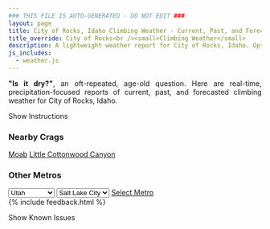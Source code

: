 ```yaml
---
### THIS FILE IS AUTO-GENERATED - DO NOT EDIT ###
layout: page
title: City of Rocks, Idaho Climbing Weather - Current, Past, and Forecasted Report
title_override: City of Rocks<br /><small>Climbing Weather</small>
description: A lightweight weather report for City of Rocks, Idaho. Optimized for slow internet connections.
js_includes:
  - weather.js
---
```


<section class="measure center lh-copy f5-ns f6 ph2 mv4" style="text-align: justify;">
<strong>"Is it dry?"</strong>, an oft-repeated, age-old question. Here are real-time,
precipitation-focused reports of current, past, and forecasted climbing weather for City of Rocks, Idaho.
</section>

<p id="settings-toggle" class="mw5 b center tc hover-light-red black-70 pointer">Show Instructions</p>
<section id="settings" class="overflow-hidden" style="display:none;">
    <div class="mv2 ph2 center">
        <div class="fn f6 tc pv2">
            <p class="measure lh-copy center"><strong>Show/hide hourly forecasts</strong> by clicking the desired day.</p>
            <hr class="mw5 p0 mv2 o-60 b0 bt b--light-red light-red bg-light-red">
            <p class="measure lh-copy center"><strong>Current and Past conditions</strong> are measured by the nearest weather station. <strong>Forecast conditions</strong> are calculated and polled separately.</p>
            <hr class="mw5 p0 mv2 o-60 b0 bt b--light-red light-red bg-light-red">
            <p class="measure lh-copy center"><strong>Having issues?</strong> Try <a id="clear-cache" class="no-underline relative fancy-link light-red hover-light-red" href="#">clearing the local cache</a>.</p>
            <hr class="mw5 p0 mv2 o-60 b0 bt b--light-red light-red bg-light-red">
            <p class="measure lh-copy center">Weather data sourced from <a class="no-underline fancy-link relative light-red" target="_blank" href="https://www.weather.gov/documentation/services-web-api">weather.gov</a>.</p>
        </div>
    </div>
</section>
<section id="weather" data-crag="city-of-rocks-idaho" class="mv4-ns mv3 ph2 center"></section>
<section id="nearby" class="tc lh-copy">
  <h3>Nearby Crags</h3>
<a class="nowrap no-underline fancy-link relative light-red mh3" href="/crags/moab-utah-weather.html">Moab</a>
<a class="nowrap no-underline fancy-link relative light-red mh3" href="/crags/little-cottonwood-canyon-utah-weather.html">Little Cottonwood Canyon</a>
</section>
<section id="nearby" class="tc lh-copy">
  <h3>Other Metros</h3>
  <select class="ma1 bg-near-white pa2" id="stateSel">
    <option value="Texas">Texas</option>
    <option value="Washington">Washington</option>
    <option value="Colorado">Colorado</option>
    <option value="Tennessee">Tennessee</option>
    <option value="Utah" selected>Utah</option>
    <option value="California">California</option>
  </select>
  <select class="ma1 bg-near-white pa2" id="citySel">
    <option value="Salt Lake City" selected>Salt Lake City</option>
  </select>
  <a id="selectMetro" class="f6 link dim ph3 pv2 ma1 dib white bg-light-red" href="/crags/salt-lake-city-utah-weather.html">Select Metro</a>
  <script>
    var states = [];
    states["Texas"] = "Austin"
    states["Washington"] = "Seattle"
    states["Colorado"] = "Denver"
    states["Tennessee"] = "Nashville"
    states["Utah"] = "Salt Lake City"
    states["California"] = "San Francisco|Los Angeles"
  </script>
</section>
{% include feedback.html %}
<p id="issues-toggle" class="mw5 b center tc hover-light-red black-70 pointer">Show Known Issues</p>
<section id="issues" class="overflow-hidden tc f6">
</section>

<script>
  var weekly_PIH_50_16 = {"updated":"2020-12-24T20:32:57+00:00","units":"us","forecastGenerator":"BaselineForecastGenerator","generatedAt":"2020-12-25T08:57:07+00:00","updateTime":"2020-12-24T20:32:57+00:00","validTimes":"2020-12-24T14:00:00+00:00/P7DT23H","elevation":{"value":1958.9496,"unitCode":"unit:m"},"periods":[{"number":1,"name":"Overnight","startTime":"2020-12-25T01:00:00-07:00","endTime":"2020-12-25T06:00:00-07:00","isDaytime":false,"temperature":17,"temperatureUnit":"F","temperatureTrend":"rising","windSpeed":"10 mph","windDirection":"SW","icon":"https://api.weather.gov/icons/land/night/sct?size=medium","shortForecast":"Partly Cloudy","detailedForecast":"Partly cloudy. Low around 17, with temperatures rising to around 20 overnight. Southwest wind around 10 mph, with gusts as high as 20 mph."},{"number":2,"name":"Christmas Day","startTime":"2020-12-25T06:00:00-07:00","endTime":"2020-12-25T18:00:00-07:00","isDaytime":true,"temperature":34,"temperatureUnit":"F","temperatureTrend":"falling","windSpeed":"12 mph","windDirection":"SW","icon":"https://api.weather.gov/icons/land/day/sct?size=medium","shortForecast":"Mostly Sunny","detailedForecast":"Mostly sunny. High near 34, with temperatures falling to around 26 in the afternoon. Southwest wind around 12 mph, with gusts as high as 21 mph."},{"number":3,"name":"Friday Night","startTime":"2020-12-25T18:00:00-07:00","endTime":"2020-12-26T06:00:00-07:00","isDaytime":false,"temperature":21,"temperatureUnit":"F","temperatureTrend":"rising","windSpeed":"10 mph","windDirection":"SW","icon":"https://api.weather.gov/icons/land/night/snow,20/snow,80?size=medium","shortForecast":"Light Snow","detailedForecast":"Snow after 10pm. Mostly cloudy. Low around 21, with temperatures rising to around 27 overnight. Southwest wind around 10 mph, with gusts as high as 20 mph. Chance of precipitation is 80%. New snow accumulation of less than one inch possible."},{"number":4,"name":"Saturday","startTime":"2020-12-26T06:00:00-07:00","endTime":"2020-12-26T18:00:00-07:00","isDaytime":true,"temperature":34,"temperatureUnit":"F","temperatureTrend":null,"windSpeed":"10 to 15 mph","windDirection":"WSW","icon":"https://api.weather.gov/icons/land/day/snow,80/snow,70?size=medium","shortForecast":"Light Snow","detailedForecast":"Snow. Mostly cloudy, with a high near 34. West southwest wind 10 to 15 mph, with gusts as high as 26 mph. Chance of precipitation is 80%. New snow accumulation of around one inch possible."},{"number":5,"name":"Saturday Night","startTime":"2020-12-26T18:00:00-07:00","endTime":"2020-12-27T06:00:00-07:00","isDaytime":false,"temperature":18,"temperatureUnit":"F","temperatureTrend":null,"windSpeed":"13 mph","windDirection":"W","icon":"https://api.weather.gov/icons/land/night/snow,20/bkn?size=medium","shortForecast":"Slight Chance Light Snow then Mostly Cloudy","detailedForecast":"A slight chance of snow before 11pm. Mostly cloudy, with a low around 18. West wind around 13 mph, with gusts as high as 25 mph. Chance of precipitation is 20%. New snow accumulation of less than half an inch possible."},{"number":6,"name":"Sunday","startTime":"2020-12-27T06:00:00-07:00","endTime":"2020-12-27T18:00:00-07:00","isDaytime":true,"temperature":28,"temperatureUnit":"F","temperatureTrend":null,"windSpeed":"7 to 10 mph","windDirection":"SSW","icon":"https://api.weather.gov/icons/land/day/bkn?size=medium","shortForecast":"Partly Sunny","detailedForecast":"Partly sunny, with a high near 28."},{"number":7,"name":"Sunday Night","startTime":"2020-12-27T18:00:00-07:00","endTime":"2020-12-28T06:00:00-07:00","isDaytime":false,"temperature":12,"temperatureUnit":"F","temperatureTrend":null,"windSpeed":"9 mph","windDirection":"ESE","icon":"https://api.weather.gov/icons/land/night/bkn?size=medium","shortForecast":"Mostly Cloudy","detailedForecast":"Mostly cloudy, with a low around 12."},{"number":8,"name":"Monday","startTime":"2020-12-28T06:00:00-07:00","endTime":"2020-12-28T18:00:00-07:00","isDaytime":true,"temperature":23,"temperatureUnit":"F","temperatureTrend":null,"windSpeed":"6 to 12 mph","windDirection":"N","icon":"https://api.weather.gov/icons/land/day/snow,20?size=medium","shortForecast":"Slight Chance Light Snow","detailedForecast":"A slight chance of snow between 11am and 5pm. Mostly cloudy, with a high near 23. Chance of precipitation is 20%. New snow accumulation of less than half an inch possible."},{"number":9,"name":"Monday Night","startTime":"2020-12-28T18:00:00-07:00","endTime":"2020-12-29T06:00:00-07:00","isDaytime":false,"temperature":9,"temperatureUnit":"F","temperatureTrend":null,"windSpeed":"10 mph","windDirection":"WNW","icon":"https://api.weather.gov/icons/land/night/cold?size=medium","shortForecast":"Mostly Cloudy","detailedForecast":"Mostly cloudy, with a low around 9."},{"number":10,"name":"Tuesday","startTime":"2020-12-29T06:00:00-07:00","endTime":"2020-12-29T18:00:00-07:00","isDaytime":true,"temperature":23,"temperatureUnit":"F","temperatureTrend":null,"windSpeed":"8 to 12 mph","windDirection":"WNW","icon":"https://api.weather.gov/icons/land/day/snow,20?size=medium","shortForecast":"Slight Chance Light Snow","detailedForecast":"A slight chance of snow between 11am and 5pm. Partly sunny, with a high near 23. Chance of precipitation is 20%."},{"number":11,"name":"Tuesday Night","startTime":"2020-12-29T18:00:00-07:00","endTime":"2020-12-30T06:00:00-07:00","isDaytime":false,"temperature":10,"temperatureUnit":"F","temperatureTrend":null,"windSpeed":"10 mph","windDirection":"WSW","icon":"https://api.weather.gov/icons/land/night/snow,20?size=medium","shortForecast":"Slight Chance Light Snow","detailedForecast":"A slight chance of snow after 11pm. Mostly cloudy, with a low around 10. Chance of precipitation is 20%."},{"number":12,"name":"Wednesday","startTime":"2020-12-30T06:00:00-07:00","endTime":"2020-12-30T18:00:00-07:00","isDaytime":true,"temperature":24,"temperatureUnit":"F","temperatureTrend":null,"windSpeed":"9 mph","windDirection":"SW","icon":"https://api.weather.gov/icons/land/day/snow,20/snow,30?size=medium","shortForecast":"Chance Light Snow","detailedForecast":"A chance of snow. Partly sunny, with a high near 24. Chance of precipitation is 30%."},{"number":13,"name":"Wednesday Night","startTime":"2020-12-30T18:00:00-07:00","endTime":"2020-12-31T06:00:00-07:00","isDaytime":false,"temperature":16,"temperatureUnit":"F","temperatureTrend":null,"windSpeed":"10 mph","windDirection":"SSW","icon":"https://api.weather.gov/icons/land/night/snow,40/snow,50?size=medium","shortForecast":"Chance Light Snow","detailedForecast":"A chance of snow. Mostly cloudy, with a low around 16. Chance of precipitation is 50%."},{"number":14,"name":"Thursday","startTime":"2020-12-31T06:00:00-07:00","endTime":"2020-12-31T18:00:00-07:00","isDaytime":true,"temperature":27,"temperatureUnit":"F","temperatureTrend":null,"windSpeed":"9 to 13 mph","windDirection":"WSW","icon":"https://api.weather.gov/icons/land/day/snow,50/snow,40?size=medium","shortForecast":"Chance Light Snow","detailedForecast":"A chance of snow. Mostly cloudy, with a high near 27. Chance of precipitation is 50%."}]}
  var hourly_PIH_50_16 = {"@context":["https://geojson.org/geojson-ld/geojson-context.jsonld",{"@version":"1.1","wx":"https://api.weather.gov/ontology#","geo":"http://www.opengis.net/ont/geosparql#","unit":"http://codes.wmo.int/common/unit/","@vocab":"https://api.weather.gov/ontology#"}],"type":"Feature","geometry":{"type":"Polygon","coordinates":[[[-113.7370664,42.0796609],[-113.7330244,42.0580862],[-113.70393,42.0610877],[-113.7079659,42.0826627],[-113.7370664,42.0796609]]]},"properties":{"updated":"2020-12-24T20:32:57+00:00","units":"us","forecastGenerator":"HourlyForecastGenerator","generatedAt":"2020-12-25T08:57:08+00:00","updateTime":"2020-12-24T20:32:57+00:00","validTimes":"2020-12-24T14:00:00+00:00/P7DT23H","elevation":{"value":1958.9496,"unitCode":"unit:m"},"periods":[{"number":1,"name":"","startTime":"2020-12-25T01:00:00-07:00","endTime":"2020-12-25T02:00:00-07:00","isDaytime":false,"temperature":20,"temperatureUnit":"F","temperatureTrend":null,"windSpeed":"9 mph","windDirection":"SSW","icon":"https://api.weather.gov/icons/land/night/sct?size=small","shortForecast":"Partly Cloudy","detailedForecast":""},{"number":2,"name":"","startTime":"2020-12-25T02:00:00-07:00","endTime":"2020-12-25T03:00:00-07:00","isDaytime":false,"temperature":20,"temperatureUnit":"F","temperatureTrend":null,"windSpeed":"9 mph","windDirection":"SSW","icon":"https://api.weather.gov/icons/land/night/sct?size=small","shortForecast":"Partly Cloudy","detailedForecast":""},{"number":3,"name":"","startTime":"2020-12-25T03:00:00-07:00","endTime":"2020-12-25T04:00:00-07:00","isDaytime":false,"temperature":20,"temperatureUnit":"F","temperatureTrend":null,"windSpeed":"9 mph","windDirection":"SSW","icon":"https://api.weather.gov/icons/land/night/sct?size=small","shortForecast":"Partly Cloudy","detailedForecast":""},{"number":4,"name":"","startTime":"2020-12-25T04:00:00-07:00","endTime":"2020-12-25T05:00:00-07:00","isDaytime":false,"temperature":20,"temperatureUnit":"F","temperatureTrend":null,"windSpeed":"9 mph","windDirection":"SW","icon":"https://api.weather.gov/icons/land/night/sct?size=small","shortForecast":"Partly Cloudy","detailedForecast":""},{"number":5,"name":"","startTime":"2020-12-25T05:00:00-07:00","endTime":"2020-12-25T06:00:00-07:00","isDaytime":false,"temperature":20,"temperatureUnit":"F","temperatureTrend":null,"windSpeed":"10 mph","windDirection":"SW","icon":"https://api.weather.gov/icons/land/night/sct?size=small","shortForecast":"Partly Cloudy","detailedForecast":""},{"number":6,"name":"","startTime":"2020-12-25T06:00:00-07:00","endTime":"2020-12-25T07:00:00-07:00","isDaytime":true,"temperature":19,"temperatureUnit":"F","temperatureTrend":null,"windSpeed":"10 mph","windDirection":"SW","icon":"https://api.weather.gov/icons/land/day/sct?size=small","shortForecast":"Mostly Sunny","detailedForecast":""},{"number":7,"name":"","startTime":"2020-12-25T07:00:00-07:00","endTime":"2020-12-25T08:00:00-07:00","isDaytime":true,"temperature":19,"temperatureUnit":"F","temperatureTrend":null,"windSpeed":"10 mph","windDirection":"SSW","icon":"https://api.weather.gov/icons/land/day/sct?size=small","shortForecast":"Mostly Sunny","detailedForecast":""},{"number":8,"name":"","startTime":"2020-12-25T08:00:00-07:00","endTime":"2020-12-25T09:00:00-07:00","isDaytime":true,"temperature":20,"temperatureUnit":"F","temperatureTrend":null,"windSpeed":"9 mph","windDirection":"SSW","icon":"https://api.weather.gov/icons/land/day/sct?size=small","shortForecast":"Mostly Sunny","detailedForecast":""},{"number":9,"name":"","startTime":"2020-12-25T09:00:00-07:00","endTime":"2020-12-25T10:00:00-07:00","isDaytime":true,"temperature":22,"temperatureUnit":"F","temperatureTrend":null,"windSpeed":"9 mph","windDirection":"SSW","icon":"https://api.weather.gov/icons/land/day/few?size=small","shortForecast":"Sunny","detailedForecast":""},{"number":10,"name":"","startTime":"2020-12-25T10:00:00-07:00","endTime":"2020-12-25T11:00:00-07:00","isDaytime":true,"temperature":26,"temperatureUnit":"F","temperatureTrend":null,"windSpeed":"10 mph","windDirection":"SSW","icon":"https://api.weather.gov/icons/land/day/few?size=small","shortForecast":"Sunny","detailedForecast":""},{"number":11,"name":"","startTime":"2020-12-25T11:00:00-07:00","endTime":"2020-12-25T12:00:00-07:00","isDaytime":true,"temperature":29,"temperatureUnit":"F","temperatureTrend":null,"windSpeed":"10 mph","windDirection":"SSW","icon":"https://api.weather.gov/icons/land/day/sct?size=small","shortForecast":"Mostly Sunny","detailedForecast":""},{"number":12,"name":"","startTime":"2020-12-25T12:00:00-07:00","endTime":"2020-12-25T13:00:00-07:00","isDaytime":true,"temperature":32,"temperatureUnit":"F","temperatureTrend":null,"windSpeed":"12 mph","windDirection":"SSW","icon":"https://api.weather.gov/icons/land/day/few?size=small","shortForecast":"Sunny","detailedForecast":""},{"number":13,"name":"","startTime":"2020-12-25T13:00:00-07:00","endTime":"2020-12-25T14:00:00-07:00","isDaytime":true,"temperature":33,"temperatureUnit":"F","temperatureTrend":null,"windSpeed":"12 mph","windDirection":"SW","icon":"https://api.weather.gov/icons/land/day/sct?size=small","shortForecast":"Mostly Sunny","detailedForecast":""},{"number":14,"name":"","startTime":"2020-12-25T14:00:00-07:00","endTime":"2020-12-25T15:00:00-07:00","isDaytime":true,"temperature":34,"temperatureUnit":"F","temperatureTrend":null,"windSpeed":"12 mph","windDirection":"SW","icon":"https://api.weather.gov/icons/land/day/sct?size=small","shortForecast":"Mostly Sunny","detailedForecast":""},{"number":15,"name":"","startTime":"2020-12-25T15:00:00-07:00","endTime":"2020-12-25T16:00:00-07:00","isDaytime":true,"temperature":33,"temperatureUnit":"F","temperatureTrend":null,"windSpeed":"12 mph","windDirection":"SW","icon":"https://api.weather.gov/icons/land/day/sct?size=small","shortForecast":"Mostly Sunny","detailedForecast":""},{"number":16,"name":"","startTime":"2020-12-25T16:00:00-07:00","endTime":"2020-12-25T17:00:00-07:00","isDaytime":true,"temperature":31,"temperatureUnit":"F","temperatureTrend":null,"windSpeed":"10 mph","windDirection":"SW","icon":"https://api.weather.gov/icons/land/day/bkn?size=small","shortForecast":"Partly Sunny","detailedForecast":""},{"number":17,"name":"","startTime":"2020-12-25T17:00:00-07:00","endTime":"2020-12-25T18:00:00-07:00","isDaytime":true,"temperature":26,"temperatureUnit":"F","temperatureTrend":null,"windSpeed":"10 mph","windDirection":"SW","icon":"https://api.weather.gov/icons/land/day/bkn?size=small","shortForecast":"Partly Sunny","detailedForecast":""},{"number":18,"name":"","startTime":"2020-12-25T18:00:00-07:00","endTime":"2020-12-25T19:00:00-07:00","isDaytime":false,"temperature":25,"temperatureUnit":"F","temperatureTrend":null,"windSpeed":"9 mph","windDirection":"WSW","icon":"https://api.weather.gov/icons/land/night/bkn?size=small","shortForecast":"Mostly Cloudy","detailedForecast":""},{"number":19,"name":"","startTime":"2020-12-25T19:00:00-07:00","endTime":"2020-12-25T20:00:00-07:00","isDaytime":false,"temperature":25,"temperatureUnit":"F","temperatureTrend":null,"windSpeed":"10 mph","windDirection":"WSW","icon":"https://api.weather.gov/icons/land/night/bkn?size=small","shortForecast":"Mostly Cloudy","detailedForecast":""},{"number":20,"name":"","startTime":"2020-12-25T20:00:00-07:00","endTime":"2020-12-25T21:00:00-07:00","isDaytime":false,"temperature":25,"temperatureUnit":"F","temperatureTrend":null,"windSpeed":"10 mph","windDirection":"SW","icon":"https://api.weather.gov/icons/land/night/bkn?size=small","shortForecast":"Mostly Cloudy","detailedForecast":""},{"number":21,"name":"","startTime":"2020-12-25T21:00:00-07:00","endTime":"2020-12-25T22:00:00-07:00","isDaytime":false,"temperature":25,"temperatureUnit":"F","temperatureTrend":null,"windSpeed":"10 mph","windDirection":"SW","icon":"https://api.weather.gov/icons/land/night/bkn?size=small","shortForecast":"Mostly Cloudy","detailedForecast":""},{"number":22,"name":"","startTime":"2020-12-25T22:00:00-07:00","endTime":"2020-12-25T23:00:00-07:00","isDaytime":false,"temperature":25,"temperatureUnit":"F","temperatureTrend":null,"windSpeed":"10 mph","windDirection":"SW","icon":"https://api.weather.gov/icons/land/night/snow?size=small","shortForecast":"Slight Chance Light Snow","detailedForecast":""},{"number":23,"name":"","startTime":"2020-12-25T23:00:00-07:00","endTime":"2020-12-26T00:00:00-07:00","isDaytime":false,"temperature":25,"temperatureUnit":"F","temperatureTrend":null,"windSpeed":"10 mph","windDirection":"SW","icon":"https://api.weather.gov/icons/land/night/snow?size=small","shortForecast":"Slight Chance Light Snow","detailedForecast":""},{"number":24,"name":"","startTime":"2020-12-26T00:00:00-07:00","endTime":"2020-12-26T01:00:00-07:00","isDaytime":false,"temperature":25,"temperatureUnit":"F","temperatureTrend":null,"windSpeed":"10 mph","windDirection":"SW","icon":"https://api.weather.gov/icons/land/night/snow?size=small","shortForecast":"Slight Chance Light Snow","detailedForecast":""},{"number":25,"name":"","startTime":"2020-12-26T01:00:00-07:00","endTime":"2020-12-26T02:00:00-07:00","isDaytime":false,"temperature":26,"temperatureUnit":"F","temperatureTrend":null,"windSpeed":"10 mph","windDirection":"SW","icon":"https://api.weather.gov/icons/land/night/snow?size=small","shortForecast":"Slight Chance Light Snow","detailedForecast":""},{"number":26,"name":"","startTime":"2020-12-26T02:00:00-07:00","endTime":"2020-12-26T03:00:00-07:00","isDaytime":false,"temperature":26,"temperatureUnit":"F","temperatureTrend":null,"windSpeed":"10 mph","windDirection":"SW","icon":"https://api.weather.gov/icons/land/night/snow?size=small","shortForecast":"Slight Chance Light Snow","detailedForecast":""},{"number":27,"name":"","startTime":"2020-12-26T03:00:00-07:00","endTime":"2020-12-26T04:00:00-07:00","isDaytime":false,"temperature":27,"temperatureUnit":"F","temperatureTrend":null,"windSpeed":"10 mph","windDirection":"SW","icon":"https://api.weather.gov/icons/land/night/snow?size=small","shortForecast":"Slight Chance Light Snow","detailedForecast":""},{"number":28,"name":"","startTime":"2020-12-26T04:00:00-07:00","endTime":"2020-12-26T05:00:00-07:00","isDaytime":false,"temperature":27,"temperatureUnit":"F","temperatureTrend":null,"windSpeed":"10 mph","windDirection":"SW","icon":"https://api.weather.gov/icons/land/night/snow?size=small","shortForecast":"Slight Chance Light Snow","detailedForecast":""},{"number":29,"name":"","startTime":"2020-12-26T05:00:00-07:00","endTime":"2020-12-26T06:00:00-07:00","isDaytime":false,"temperature":27,"temperatureUnit":"F","temperatureTrend":null,"windSpeed":"10 mph","windDirection":"SW","icon":"https://api.weather.gov/icons/land/night/snow?size=small","shortForecast":"Light Snow","detailedForecast":""},{"number":30,"name":"","startTime":"2020-12-26T06:00:00-07:00","endTime":"2020-12-26T07:00:00-07:00","isDaytime":true,"temperature":26,"temperatureUnit":"F","temperatureTrend":null,"windSpeed":"10 mph","windDirection":"SW","icon":"https://api.weather.gov/icons/land/day/snow?size=small","shortForecast":"Light Snow","detailedForecast":""},{"number":31,"name":"","startTime":"2020-12-26T07:00:00-07:00","endTime":"2020-12-26T08:00:00-07:00","isDaytime":true,"temperature":26,"temperatureUnit":"F","temperatureTrend":null,"windSpeed":"10 mph","windDirection":"SW","icon":"https://api.weather.gov/icons/land/day/snow?size=small","shortForecast":"Light Snow","detailedForecast":""},{"number":32,"name":"","startTime":"2020-12-26T08:00:00-07:00","endTime":"2020-12-26T09:00:00-07:00","isDaytime":true,"temperature":26,"temperatureUnit":"F","temperatureTrend":null,"windSpeed":"10 mph","windDirection":"WSW","icon":"https://api.weather.gov/icons/land/day/snow?size=small","shortForecast":"Light Snow","detailedForecast":""},{"number":33,"name":"","startTime":"2020-12-26T09:00:00-07:00","endTime":"2020-12-26T10:00:00-07:00","isDaytime":true,"temperature":27,"temperatureUnit":"F","temperatureTrend":null,"windSpeed":"10 mph","windDirection":"WSW","icon":"https://api.weather.gov/icons/land/day/snow?size=small","shortForecast":"Light Snow","detailedForecast":""},{"number":34,"name":"","startTime":"2020-12-26T10:00:00-07:00","endTime":"2020-12-26T11:00:00-07:00","isDaytime":true,"temperature":29,"temperatureUnit":"F","temperatureTrend":null,"windSpeed":"10 mph","windDirection":"WSW","icon":"https://api.weather.gov/icons/land/day/snow?size=small","shortForecast":"Light Snow","detailedForecast":""},{"number":35,"name":"","startTime":"2020-12-26T11:00:00-07:00","endTime":"2020-12-26T12:00:00-07:00","isDaytime":true,"temperature":31,"temperatureUnit":"F","temperatureTrend":null,"windSpeed":"12 mph","windDirection":"WSW","icon":"https://api.weather.gov/icons/land/day/snow?size=small","shortForecast":"Light Snow Likely","detailedForecast":""},{"number":36,"name":"","startTime":"2020-12-26T12:00:00-07:00","endTime":"2020-12-26T13:00:00-07:00","isDaytime":true,"temperature":33,"temperatureUnit":"F","temperatureTrend":null,"windSpeed":"12 mph","windDirection":"WSW","icon":"https://api.weather.gov/icons/land/day/snow?size=small","shortForecast":"Light Snow Likely","detailedForecast":""},{"number":37,"name":"","startTime":"2020-12-26T13:00:00-07:00","endTime":"2020-12-26T14:00:00-07:00","isDaytime":true,"temperature":33,"temperatureUnit":"F","temperatureTrend":null,"windSpeed":"12 mph","windDirection":"WSW","icon":"https://api.weather.gov/icons/land/day/snow?size=small","shortForecast":"Light Snow Likely","detailedForecast":""},{"number":38,"name":"","startTime":"2020-12-26T14:00:00-07:00","endTime":"2020-12-26T15:00:00-07:00","isDaytime":true,"temperature":33,"temperatureUnit":"F","temperatureTrend":null,"windSpeed":"15 mph","windDirection":"W","icon":"https://api.weather.gov/icons/land/day/snow?size=small","shortForecast":"Light Snow Likely","detailedForecast":""},{"number":39,"name":"","startTime":"2020-12-26T15:00:00-07:00","endTime":"2020-12-26T16:00:00-07:00","isDaytime":true,"temperature":32,"temperatureUnit":"F","temperatureTrend":null,"windSpeed":"15 mph","windDirection":"W","icon":"https://api.weather.gov/icons/land/day/snow?size=small","shortForecast":"Light Snow Likely","detailedForecast":""},{"number":40,"name":"","startTime":"2020-12-26T16:00:00-07:00","endTime":"2020-12-26T17:00:00-07:00","isDaytime":true,"temperature":30,"temperatureUnit":"F","temperatureTrend":null,"windSpeed":"15 mph","windDirection":"W","icon":"https://api.weather.gov/icons/land/day/snow?size=small","shortForecast":"Light Snow Likely","detailedForecast":""},{"number":41,"name":"","startTime":"2020-12-26T17:00:00-07:00","endTime":"2020-12-26T18:00:00-07:00","isDaytime":true,"temperature":28,"temperatureUnit":"F","temperatureTrend":null,"windSpeed":"12 mph","windDirection":"W","icon":"https://api.weather.gov/icons/land/day/snow?size=small","shortForecast":"Slight Chance Light Snow","detailedForecast":""},{"number":42,"name":"","startTime":"2020-12-26T18:00:00-07:00","endTime":"2020-12-26T19:00:00-07:00","isDaytime":false,"temperature":27,"temperatureUnit":"F","temperatureTrend":null,"windSpeed":"12 mph","windDirection":"W","icon":"https://api.weather.gov/icons/land/night/snow?size=small","shortForecast":"Slight Chance Light Snow","detailedForecast":""},{"number":43,"name":"","startTime":"2020-12-26T19:00:00-07:00","endTime":"2020-12-26T20:00:00-07:00","isDaytime":false,"temperature":26,"temperatureUnit":"F","temperatureTrend":null,"windSpeed":"12 mph","windDirection":"W","icon":"https://api.weather.gov/icons/land/night/snow?size=small","shortForecast":"Slight Chance Light Snow","detailedForecast":""},{"number":44,"name":"","startTime":"2020-12-26T20:00:00-07:00","endTime":"2020-12-26T21:00:00-07:00","isDaytime":false,"temperature":26,"temperatureUnit":"F","temperatureTrend":null,"windSpeed":"12 mph","windDirection":"W","icon":"https://api.weather.gov/icons/land/night/snow?size=small","shortForecast":"Slight Chance Light Snow","detailedForecast":""},{"number":45,"name":"","startTime":"2020-12-26T21:00:00-07:00","endTime":"2020-12-26T22:00:00-07:00","isDaytime":false,"temperature":25,"temperatureUnit":"F","temperatureTrend":null,"windSpeed":"12 mph","windDirection":"W","icon":"https://api.weather.gov/icons/land/night/snow?size=small","shortForecast":"Slight Chance Light Snow","detailedForecast":""},{"number":46,"name":"","startTime":"2020-12-26T22:00:00-07:00","endTime":"2020-12-26T23:00:00-07:00","isDaytime":false,"temperature":25,"temperatureUnit":"F","temperatureTrend":null,"windSpeed":"12 mph","windDirection":"W","icon":"https://api.weather.gov/icons/land/night/snow?size=small","shortForecast":"Slight Chance Light Snow","detailedForecast":""},{"number":47,"name":"","startTime":"2020-12-26T23:00:00-07:00","endTime":"2020-12-27T00:00:00-07:00","isDaytime":false,"temperature":24,"temperatureUnit":"F","temperatureTrend":null,"windSpeed":"13 mph","windDirection":"W","icon":"https://api.weather.gov/icons/land/night/bkn?size=small","shortForecast":"Mostly Cloudy","detailedForecast":""},{"number":48,"name":"","startTime":"2020-12-27T00:00:00-07:00","endTime":"2020-12-27T01:00:00-07:00","isDaytime":false,"temperature":24,"temperatureUnit":"F","temperatureTrend":null,"windSpeed":"13 mph","windDirection":"W","icon":"https://api.weather.gov/icons/land/night/bkn?size=small","shortForecast":"Mostly Cloudy","detailedForecast":""},{"number":49,"name":"","startTime":"2020-12-27T01:00:00-07:00","endTime":"2020-12-27T02:00:00-07:00","isDaytime":false,"temperature":23,"temperatureUnit":"F","temperatureTrend":null,"windSpeed":"13 mph","windDirection":"W","icon":"https://api.weather.gov/icons/land/night/bkn?size=small","shortForecast":"Mostly Cloudy","detailedForecast":""},{"number":50,"name":"","startTime":"2020-12-27T02:00:00-07:00","endTime":"2020-12-27T03:00:00-07:00","isDaytime":false,"temperature":23,"temperatureUnit":"F","temperatureTrend":null,"windSpeed":"10 mph","windDirection":"W","icon":"https://api.weather.gov/icons/land/night/bkn?size=small","shortForecast":"Mostly Cloudy","detailedForecast":""},{"number":51,"name":"","startTime":"2020-12-27T03:00:00-07:00","endTime":"2020-12-27T04:00:00-07:00","isDaytime":false,"temperature":23,"temperatureUnit":"F","temperatureTrend":null,"windSpeed":"10 mph","windDirection":"W","icon":"https://api.weather.gov/icons/land/night/bkn?size=small","shortForecast":"Mostly Cloudy","detailedForecast":""},{"number":52,"name":"","startTime":"2020-12-27T04:00:00-07:00","endTime":"2020-12-27T05:00:00-07:00","isDaytime":false,"temperature":22,"temperatureUnit":"F","temperatureTrend":null,"windSpeed":"10 mph","windDirection":"W","icon":"https://api.weather.gov/icons/land/night/bkn?size=small","shortForecast":"Mostly Cloudy","detailedForecast":""},{"number":53,"name":"","startTime":"2020-12-27T05:00:00-07:00","endTime":"2020-12-27T06:00:00-07:00","isDaytime":false,"temperature":21,"temperatureUnit":"F","temperatureTrend":null,"windSpeed":"10 mph","windDirection":"W","icon":"https://api.weather.gov/icons/land/night/bkn?size=small","shortForecast":"Mostly Cloudy","detailedForecast":""},{"number":54,"name":"","startTime":"2020-12-27T06:00:00-07:00","endTime":"2020-12-27T07:00:00-07:00","isDaytime":true,"temperature":20,"temperatureUnit":"F","temperatureTrend":null,"windSpeed":"10 mph","windDirection":"W","icon":"https://api.weather.gov/icons/land/day/bkn?size=small","shortForecast":"Partly Sunny","detailedForecast":""},{"number":55,"name":"","startTime":"2020-12-27T07:00:00-07:00","endTime":"2020-12-27T08:00:00-07:00","isDaytime":true,"temperature":19,"temperatureUnit":"F","temperatureTrend":null,"windSpeed":"10 mph","windDirection":"W","icon":"https://api.weather.gov/icons/land/day/bkn?size=small","shortForecast":"Partly Sunny","detailedForecast":""},{"number":56,"name":"","startTime":"2020-12-27T08:00:00-07:00","endTime":"2020-12-27T09:00:00-07:00","isDaytime":true,"temperature":19,"temperatureUnit":"F","temperatureTrend":null,"windSpeed":"7 mph","windDirection":"WSW","icon":"https://api.weather.gov/icons/land/day/bkn?size=small","shortForecast":"Partly Sunny","detailedForecast":""},{"number":57,"name":"","startTime":"2020-12-27T09:00:00-07:00","endTime":"2020-12-27T10:00:00-07:00","isDaytime":true,"temperature":20,"temperatureUnit":"F","temperatureTrend":null,"windSpeed":"7 mph","windDirection":"WSW","icon":"https://api.weather.gov/icons/land/day/bkn?size=small","shortForecast":"Partly Sunny","detailedForecast":""},{"number":58,"name":"","startTime":"2020-12-27T10:00:00-07:00","endTime":"2020-12-27T11:00:00-07:00","isDaytime":true,"temperature":22,"temperatureUnit":"F","temperatureTrend":null,"windSpeed":"7 mph","windDirection":"WSW","icon":"https://api.weather.gov/icons/land/day/bkn?size=small","shortForecast":"Partly Sunny","detailedForecast":""},{"number":59,"name":"","startTime":"2020-12-27T11:00:00-07:00","endTime":"2020-12-27T12:00:00-07:00","isDaytime":true,"temperature":24,"temperatureUnit":"F","temperatureTrend":null,"windSpeed":"8 mph","windDirection":"SW","icon":"https://api.weather.gov/icons/land/day/bkn?size=small","shortForecast":"Partly Sunny","detailedForecast":""},{"number":60,"name":"","startTime":"2020-12-27T12:00:00-07:00","endTime":"2020-12-27T13:00:00-07:00","isDaytime":true,"temperature":26,"temperatureUnit":"F","temperatureTrend":null,"windSpeed":"8 mph","windDirection":"SW","icon":"https://api.weather.gov/icons/land/day/bkn?size=small","shortForecast":"Partly Sunny","detailedForecast":""},{"number":61,"name":"","startTime":"2020-12-27T13:00:00-07:00","endTime":"2020-12-27T14:00:00-07:00","isDaytime":true,"temperature":27,"temperatureUnit":"F","temperatureTrend":null,"windSpeed":"8 mph","windDirection":"SW","icon":"https://api.weather.gov/icons/land/day/bkn?size=small","shortForecast":"Partly Sunny","detailedForecast":""},{"number":62,"name":"","startTime":"2020-12-27T14:00:00-07:00","endTime":"2020-12-27T15:00:00-07:00","isDaytime":true,"temperature":27,"temperatureUnit":"F","temperatureTrend":null,"windSpeed":"8 mph","windDirection":"S","icon":"https://api.weather.gov/icons/land/day/bkn?size=small","shortForecast":"Partly Sunny","detailedForecast":""},{"number":63,"name":"","startTime":"2020-12-27T15:00:00-07:00","endTime":"2020-12-27T16:00:00-07:00","isDaytime":true,"temperature":26,"temperatureUnit":"F","temperatureTrend":null,"windSpeed":"8 mph","windDirection":"S","icon":"https://api.weather.gov/icons/land/day/bkn?size=small","shortForecast":"Partly Sunny","detailedForecast":""},{"number":64,"name":"","startTime":"2020-12-27T16:00:00-07:00","endTime":"2020-12-27T17:00:00-07:00","isDaytime":true,"temperature":24,"temperatureUnit":"F","temperatureTrend":null,"windSpeed":"8 mph","windDirection":"S","icon":"https://api.weather.gov/icons/land/day/bkn?size=small","shortForecast":"Partly Sunny","detailedForecast":""},{"number":65,"name":"","startTime":"2020-12-27T17:00:00-07:00","endTime":"2020-12-27T18:00:00-07:00","isDaytime":true,"temperature":22,"temperatureUnit":"F","temperatureTrend":null,"windSpeed":"7 mph","windDirection":"ESE","icon":"https://api.weather.gov/icons/land/day/bkn?size=small","shortForecast":"Partly Sunny","detailedForecast":""},{"number":66,"name":"","startTime":"2020-12-27T18:00:00-07:00","endTime":"2020-12-27T19:00:00-07:00","isDaytime":false,"temperature":20,"temperatureUnit":"F","temperatureTrend":null,"windSpeed":"7 mph","windDirection":"ESE","icon":"https://api.weather.gov/icons/land/night/bkn?size=small","shortForecast":"Mostly Cloudy","detailedForecast":""},{"number":67,"name":"","startTime":"2020-12-27T19:00:00-07:00","endTime":"2020-12-27T20:00:00-07:00","isDaytime":false,"temperature":18,"temperatureUnit":"F","temperatureTrend":null,"windSpeed":"7 mph","windDirection":"ESE","icon":"https://api.weather.gov/icons/land/night/bkn?size=small","shortForecast":"Mostly Cloudy","detailedForecast":""},{"number":68,"name":"","startTime":"2020-12-27T20:00:00-07:00","endTime":"2020-12-27T21:00:00-07:00","isDaytime":false,"temperature":17,"temperatureUnit":"F","temperatureTrend":null,"windSpeed":"9 mph","windDirection":"SE","icon":"https://api.weather.gov/icons/land/night/bkn?size=small","shortForecast":"Mostly Cloudy","detailedForecast":""},{"number":69,"name":"","startTime":"2020-12-27T21:00:00-07:00","endTime":"2020-12-27T22:00:00-07:00","isDaytime":false,"temperature":16,"temperatureUnit":"F","temperatureTrend":null,"windSpeed":"9 mph","windDirection":"SE","icon":"https://api.weather.gov/icons/land/night/bkn?size=small","shortForecast":"Mostly Cloudy","detailedForecast":""},{"number":70,"name":"","startTime":"2020-12-27T22:00:00-07:00","endTime":"2020-12-27T23:00:00-07:00","isDaytime":false,"temperature":16,"temperatureUnit":"F","temperatureTrend":null,"windSpeed":"9 mph","windDirection":"SE","icon":"https://api.weather.gov/icons/land/night/bkn?size=small","shortForecast":"Mostly Cloudy","detailedForecast":""},{"number":71,"name":"","startTime":"2020-12-27T23:00:00-07:00","endTime":"2020-12-28T00:00:00-07:00","isDaytime":false,"temperature":15,"temperatureUnit":"F","temperatureTrend":null,"windSpeed":"8 mph","windDirection":"SE","icon":"https://api.weather.gov/icons/land/night/bkn?size=small","shortForecast":"Mostly Cloudy","detailedForecast":""},{"number":72,"name":"","startTime":"2020-12-28T00:00:00-07:00","endTime":"2020-12-28T01:00:00-07:00","isDaytime":false,"temperature":14,"temperatureUnit":"F","temperatureTrend":null,"windSpeed":"8 mph","windDirection":"SE","icon":"https://api.weather.gov/icons/land/night/bkn?size=small","shortForecast":"Mostly Cloudy","detailedForecast":""},{"number":73,"name":"","startTime":"2020-12-28T01:00:00-07:00","endTime":"2020-12-28T02:00:00-07:00","isDaytime":false,"temperature":14,"temperatureUnit":"F","temperatureTrend":null,"windSpeed":"8 mph","windDirection":"SE","icon":"https://api.weather.gov/icons/land/night/bkn?size=small","shortForecast":"Mostly Cloudy","detailedForecast":""},{"number":74,"name":"","startTime":"2020-12-28T02:00:00-07:00","endTime":"2020-12-28T03:00:00-07:00","isDaytime":false,"temperature":14,"temperatureUnit":"F","temperatureTrend":null,"windSpeed":"7 mph","windDirection":"ESE","icon":"https://api.weather.gov/icons/land/night/bkn?size=small","shortForecast":"Mostly Cloudy","detailedForecast":""},{"number":75,"name":"","startTime":"2020-12-28T03:00:00-07:00","endTime":"2020-12-28T04:00:00-07:00","isDaytime":false,"temperature":14,"temperatureUnit":"F","temperatureTrend":null,"windSpeed":"7 mph","windDirection":"ESE","icon":"https://api.weather.gov/icons/land/night/bkn?size=small","shortForecast":"Mostly Cloudy","detailedForecast":""},{"number":76,"name":"","startTime":"2020-12-28T04:00:00-07:00","endTime":"2020-12-28T05:00:00-07:00","isDaytime":false,"temperature":15,"temperatureUnit":"F","temperatureTrend":null,"windSpeed":"7 mph","windDirection":"ESE","icon":"https://api.weather.gov/icons/land/night/bkn?size=small","shortForecast":"Mostly Cloudy","detailedForecast":""},{"number":77,"name":"","startTime":"2020-12-28T05:00:00-07:00","endTime":"2020-12-28T06:00:00-07:00","isDaytime":false,"temperature":15,"temperatureUnit":"F","temperatureTrend":null,"windSpeed":"8 mph","windDirection":"ENE","icon":"https://api.weather.gov/icons/land/night/bkn?size=small","shortForecast":"Mostly Cloudy","detailedForecast":""},{"number":78,"name":"","startTime":"2020-12-28T06:00:00-07:00","endTime":"2020-12-28T07:00:00-07:00","isDaytime":true,"temperature":14,"temperatureUnit":"F","temperatureTrend":null,"windSpeed":"8 mph","windDirection":"ENE","icon":"https://api.weather.gov/icons/land/day/bkn?size=small","shortForecast":"Mostly Cloudy","detailedForecast":""},{"number":79,"name":"","startTime":"2020-12-28T07:00:00-07:00","endTime":"2020-12-28T08:00:00-07:00","isDaytime":true,"temperature":14,"temperatureUnit":"F","temperatureTrend":null,"windSpeed":"8 mph","windDirection":"ENE","icon":"https://api.weather.gov/icons/land/day/bkn?size=small","shortForecast":"Mostly Cloudy","detailedForecast":""},{"number":80,"name":"","startTime":"2020-12-28T08:00:00-07:00","endTime":"2020-12-28T09:00:00-07:00","isDaytime":true,"temperature":14,"temperatureUnit":"F","temperatureTrend":null,"windSpeed":"6 mph","windDirection":"N","icon":"https://api.weather.gov/icons/land/day/bkn?size=small","shortForecast":"Mostly Cloudy","detailedForecast":""},{"number":81,"name":"","startTime":"2020-12-28T09:00:00-07:00","endTime":"2020-12-28T10:00:00-07:00","isDaytime":true,"temperature":16,"temperatureUnit":"F","temperatureTrend":null,"windSpeed":"6 mph","windDirection":"N","icon":"https://api.weather.gov/icons/land/day/bkn?size=small","shortForecast":"Mostly Cloudy","detailedForecast":""},{"number":82,"name":"","startTime":"2020-12-28T10:00:00-07:00","endTime":"2020-12-28T11:00:00-07:00","isDaytime":true,"temperature":18,"temperatureUnit":"F","temperatureTrend":null,"windSpeed":"6 mph","windDirection":"N","icon":"https://api.weather.gov/icons/land/day/bkn?size=small","shortForecast":"Mostly Cloudy","detailedForecast":""},{"number":83,"name":"","startTime":"2020-12-28T11:00:00-07:00","endTime":"2020-12-28T12:00:00-07:00","isDaytime":true,"temperature":20,"temperatureUnit":"F","temperatureTrend":null,"windSpeed":"8 mph","windDirection":"NNW","icon":"https://api.weather.gov/icons/land/day/snow?size=small","shortForecast":"Slight Chance Light Snow","detailedForecast":""},{"number":84,"name":"","startTime":"2020-12-28T12:00:00-07:00","endTime":"2020-12-28T13:00:00-07:00","isDaytime":true,"temperature":21,"temperatureUnit":"F","temperatureTrend":null,"windSpeed":"8 mph","windDirection":"NNW","icon":"https://api.weather.gov/icons/land/day/snow?size=small","shortForecast":"Slight Chance Light Snow","detailedForecast":""},{"number":85,"name":"","startTime":"2020-12-28T13:00:00-07:00","endTime":"2020-12-28T14:00:00-07:00","isDaytime":true,"temperature":22,"temperatureUnit":"F","temperatureTrend":null,"windSpeed":"8 mph","windDirection":"NNW","icon":"https://api.weather.gov/icons/land/day/snow?size=small","shortForecast":"Slight Chance Light Snow","detailedForecast":""},{"number":86,"name":"","startTime":"2020-12-28T14:00:00-07:00","endTime":"2020-12-28T15:00:00-07:00","isDaytime":true,"temperature":22,"temperatureUnit":"F","temperatureTrend":null,"windSpeed":"12 mph","windDirection":"NNW","icon":"https://api.weather.gov/icons/land/day/snow?size=small","shortForecast":"Slight Chance Light Snow","detailedForecast":""},{"number":87,"name":"","startTime":"2020-12-28T15:00:00-07:00","endTime":"2020-12-28T16:00:00-07:00","isDaytime":true,"temperature":21,"temperatureUnit":"F","temperatureTrend":null,"windSpeed":"12 mph","windDirection":"NNW","icon":"https://api.weather.gov/icons/land/day/snow?size=small","shortForecast":"Slight Chance Light Snow","detailedForecast":""},{"number":88,"name":"","startTime":"2020-12-28T16:00:00-07:00","endTime":"2020-12-28T17:00:00-07:00","isDaytime":true,"temperature":20,"temperatureUnit":"F","temperatureTrend":null,"windSpeed":"12 mph","windDirection":"NNW","icon":"https://api.weather.gov/icons/land/day/snow?size=small","shortForecast":"Slight Chance Light Snow","detailedForecast":""},{"number":89,"name":"","startTime":"2020-12-28T17:00:00-07:00","endTime":"2020-12-28T18:00:00-07:00","isDaytime":true,"temperature":18,"temperatureUnit":"F","temperatureTrend":null,"windSpeed":"10 mph","windDirection":"NNW","icon":"https://api.weather.gov/icons/land/day/bkn?size=small","shortForecast":"Partly Sunny","detailedForecast":""},{"number":90,"name":"","startTime":"2020-12-28T18:00:00-07:00","endTime":"2020-12-28T19:00:00-07:00","isDaytime":false,"temperature":16,"temperatureUnit":"F","temperatureTrend":null,"windSpeed":"10 mph","windDirection":"NNW","icon":"https://api.weather.gov/icons/land/night/bkn?size=small","shortForecast":"Mostly Cloudy","detailedForecast":""},{"number":91,"name":"","startTime":"2020-12-28T19:00:00-07:00","endTime":"2020-12-28T20:00:00-07:00","isDaytime":false,"temperature":14,"temperatureUnit":"F","temperatureTrend":null,"windSpeed":"10 mph","windDirection":"NNW","icon":"https://api.weather.gov/icons/land/night/bkn?size=small","shortForecast":"Mostly Cloudy","detailedForecast":""},{"number":92,"name":"","startTime":"2020-12-28T20:00:00-07:00","endTime":"2020-12-28T21:00:00-07:00","isDaytime":false,"temperature":13,"temperatureUnit":"F","temperatureTrend":null,"windSpeed":"10 mph","windDirection":"NW","icon":"https://api.weather.gov/icons/land/night/bkn?size=small","shortForecast":"Mostly Cloudy","detailedForecast":""},{"number":93,"name":"","startTime":"2020-12-28T21:00:00-07:00","endTime":"2020-12-28T22:00:00-07:00","isDaytime":false,"temperature":13,"temperatureUnit":"F","temperatureTrend":null,"windSpeed":"10 mph","windDirection":"NW","icon":"https://api.weather.gov/icons/land/night/bkn?size=small","shortForecast":"Mostly Cloudy","detailedForecast":""},{"number":94,"name":"","startTime":"2020-12-28T22:00:00-07:00","endTime":"2020-12-28T23:00:00-07:00","isDaytime":false,"temperature":13,"temperatureUnit":"F","temperatureTrend":null,"windSpeed":"10 mph","windDirection":"NW","icon":"https://api.weather.gov/icons/land/night/bkn?size=small","shortForecast":"Mostly Cloudy","detailedForecast":""},{"number":95,"name":"","startTime":"2020-12-28T23:00:00-07:00","endTime":"2020-12-29T00:00:00-07:00","isDaytime":false,"temperature":13,"temperatureUnit":"F","temperatureTrend":null,"windSpeed":"10 mph","windDirection":"WNW","icon":"https://api.weather.gov/icons/land/night/bkn?size=small","shortForecast":"Mostly Cloudy","detailedForecast":""},{"number":96,"name":"","startTime":"2020-12-29T00:00:00-07:00","endTime":"2020-12-29T01:00:00-07:00","isDaytime":false,"temperature":13,"temperatureUnit":"F","temperatureTrend":null,"windSpeed":"10 mph","windDirection":"WNW","icon":"https://api.weather.gov/icons/land/night/bkn?size=small","shortForecast":"Mostly Cloudy","detailedForecast":""},{"number":97,"name":"","startTime":"2020-12-29T01:00:00-07:00","endTime":"2020-12-29T02:00:00-07:00","isDaytime":false,"temperature":12,"temperatureUnit":"F","temperatureTrend":null,"windSpeed":"10 mph","windDirection":"WNW","icon":"https://api.weather.gov/icons/land/night/bkn?size=small","shortForecast":"Mostly Cloudy","detailedForecast":""},{"number":98,"name":"","startTime":"2020-12-29T02:00:00-07:00","endTime":"2020-12-29T03:00:00-07:00","isDaytime":false,"temperature":12,"temperatureUnit":"F","temperatureTrend":null,"windSpeed":"9 mph","windDirection":"WNW","icon":"https://api.weather.gov/icons/land/night/bkn?size=small","shortForecast":"Mostly Cloudy","detailedForecast":""},{"number":99,"name":"","startTime":"2020-12-29T03:00:00-07:00","endTime":"2020-12-29T04:00:00-07:00","isDaytime":false,"temperature":12,"temperatureUnit":"F","temperatureTrend":null,"windSpeed":"9 mph","windDirection":"WNW","icon":"https://api.weather.gov/icons/land/night/bkn?size=small","shortForecast":"Mostly Cloudy","detailedForecast":""},{"number":100,"name":"","startTime":"2020-12-29T04:00:00-07:00","endTime":"2020-12-29T05:00:00-07:00","isDaytime":false,"temperature":12,"temperatureUnit":"F","temperatureTrend":null,"windSpeed":"9 mph","windDirection":"WNW","icon":"https://api.weather.gov/icons/land/night/bkn?size=small","shortForecast":"Mostly Cloudy","detailedForecast":""},{"number":101,"name":"","startTime":"2020-12-29T05:00:00-07:00","endTime":"2020-12-29T06:00:00-07:00","isDaytime":false,"temperature":12,"temperatureUnit":"F","temperatureTrend":null,"windSpeed":"10 mph","windDirection":"W","icon":"https://api.weather.gov/icons/land/night/bkn?size=small","shortForecast":"Mostly Cloudy","detailedForecast":""},{"number":102,"name":"","startTime":"2020-12-29T06:00:00-07:00","endTime":"2020-12-29T07:00:00-07:00","isDaytime":true,"temperature":11,"temperatureUnit":"F","temperatureTrend":null,"windSpeed":"10 mph","windDirection":"W","icon":"https://api.weather.gov/icons/land/day/bkn?size=small","shortForecast":"Partly Sunny","detailedForecast":""},{"number":103,"name":"","startTime":"2020-12-29T07:00:00-07:00","endTime":"2020-12-29T08:00:00-07:00","isDaytime":true,"temperature":11,"temperatureUnit":"F","temperatureTrend":null,"windSpeed":"10 mph","windDirection":"W","icon":"https://api.weather.gov/icons/land/day/bkn?size=small","shortForecast":"Partly Sunny","detailedForecast":""},{"number":104,"name":"","startTime":"2020-12-29T08:00:00-07:00","endTime":"2020-12-29T09:00:00-07:00","isDaytime":true,"temperature":11,"temperatureUnit":"F","temperatureTrend":null,"windSpeed":"8 mph","windDirection":"W","icon":"https://api.weather.gov/icons/land/day/bkn?size=small","shortForecast":"Mostly Cloudy","detailedForecast":""},{"number":105,"name":"","startTime":"2020-12-29T09:00:00-07:00","endTime":"2020-12-29T10:00:00-07:00","isDaytime":true,"temperature":13,"temperatureUnit":"F","temperatureTrend":null,"windSpeed":"8 mph","windDirection":"W","icon":"https://api.weather.gov/icons/land/day/bkn?size=small","shortForecast":"Mostly Cloudy","detailedForecast":""},{"number":106,"name":"","startTime":"2020-12-29T10:00:00-07:00","endTime":"2020-12-29T11:00:00-07:00","isDaytime":true,"temperature":15,"temperatureUnit":"F","temperatureTrend":null,"windSpeed":"8 mph","windDirection":"W","icon":"https://api.weather.gov/icons/land/day/bkn?size=small","shortForecast":"Mostly Cloudy","detailedForecast":""},{"number":107,"name":"","startTime":"2020-12-29T11:00:00-07:00","endTime":"2020-12-29T12:00:00-07:00","isDaytime":true,"temperature":18,"temperatureUnit":"F","temperatureTrend":null,"windSpeed":"9 mph","windDirection":"W","icon":"https://api.weather.gov/icons/land/day/snow?size=small","shortForecast":"Slight Chance Light Snow","detailedForecast":""},{"number":108,"name":"","startTime":"2020-12-29T12:00:00-07:00","endTime":"2020-12-29T13:00:00-07:00","isDaytime":true,"temperature":20,"temperatureUnit":"F","temperatureTrend":null,"windSpeed":"9 mph","windDirection":"W","icon":"https://api.weather.gov/icons/land/day/snow?size=small","shortForecast":"Slight Chance Light Snow","detailedForecast":""},{"number":109,"name":"","startTime":"2020-12-29T13:00:00-07:00","endTime":"2020-12-29T14:00:00-07:00","isDaytime":true,"temperature":22,"temperatureUnit":"F","temperatureTrend":null,"windSpeed":"9 mph","windDirection":"W","icon":"https://api.weather.gov/icons/land/day/snow?size=small","shortForecast":"Slight Chance Light Snow","detailedForecast":""},{"number":110,"name":"","startTime":"2020-12-29T14:00:00-07:00","endTime":"2020-12-29T15:00:00-07:00","isDaytime":true,"temperature":22,"temperatureUnit":"F","temperatureTrend":null,"windSpeed":"12 mph","windDirection":"WNW","icon":"https://api.weather.gov/icons/land/day/snow?size=small","shortForecast":"Slight Chance Light Snow","detailedForecast":""},{"number":111,"name":"","startTime":"2020-12-29T15:00:00-07:00","endTime":"2020-12-29T16:00:00-07:00","isDaytime":true,"temperature":21,"temperatureUnit":"F","temperatureTrend":null,"windSpeed":"12 mph","windDirection":"WNW","icon":"https://api.weather.gov/icons/land/day/snow?size=small","shortForecast":"Slight Chance Light Snow","detailedForecast":""},{"number":112,"name":"","startTime":"2020-12-29T16:00:00-07:00","endTime":"2020-12-29T17:00:00-07:00","isDaytime":true,"temperature":19,"temperatureUnit":"F","temperatureTrend":null,"windSpeed":"12 mph","windDirection":"WNW","icon":"https://api.weather.gov/icons/land/day/snow?size=small","shortForecast":"Slight Chance Light Snow","detailedForecast":""},{"number":113,"name":"","startTime":"2020-12-29T17:00:00-07:00","endTime":"2020-12-29T18:00:00-07:00","isDaytime":true,"temperature":17,"temperatureUnit":"F","temperatureTrend":null,"windSpeed":"9 mph","windDirection":"WNW","icon":"https://api.weather.gov/icons/land/day/sct?size=small","shortForecast":"Mostly Sunny","detailedForecast":""},{"number":114,"name":"","startTime":"2020-12-29T18:00:00-07:00","endTime":"2020-12-29T19:00:00-07:00","isDaytime":false,"temperature":16,"temperatureUnit":"F","temperatureTrend":null,"windSpeed":"9 mph","windDirection":"WNW","icon":"https://api.weather.gov/icons/land/night/sct?size=small","shortForecast":"Partly Cloudy","detailedForecast":""},{"number":115,"name":"","startTime":"2020-12-29T19:00:00-07:00","endTime":"2020-12-29T20:00:00-07:00","isDaytime":false,"temperature":15,"temperatureUnit":"F","temperatureTrend":null,"windSpeed":"9 mph","windDirection":"WNW","icon":"https://api.weather.gov/icons/land/night/sct?size=small","shortForecast":"Partly Cloudy","detailedForecast":""},{"number":116,"name":"","startTime":"2020-12-29T20:00:00-07:00","endTime":"2020-12-29T21:00:00-07:00","isDaytime":false,"temperature":14,"temperatureUnit":"F","temperatureTrend":null,"windSpeed":"10 mph","windDirection":"W","icon":"https://api.weather.gov/icons/land/night/bkn?size=small","shortForecast":"Mostly Cloudy","detailedForecast":""},{"number":117,"name":"","startTime":"2020-12-29T21:00:00-07:00","endTime":"2020-12-29T22:00:00-07:00","isDaytime":false,"temperature":14,"temperatureUnit":"F","temperatureTrend":null,"windSpeed":"10 mph","windDirection":"W","icon":"https://api.weather.gov/icons/land/night/bkn?size=small","shortForecast":"Mostly Cloudy","detailedForecast":""},{"number":118,"name":"","startTime":"2020-12-29T22:00:00-07:00","endTime":"2020-12-29T23:00:00-07:00","isDaytime":false,"temperature":13,"temperatureUnit":"F","temperatureTrend":null,"windSpeed":"10 mph","windDirection":"W","icon":"https://api.weather.gov/icons/land/night/bkn?size=small","shortForecast":"Mostly Cloudy","detailedForecast":""},{"number":119,"name":"","startTime":"2020-12-29T23:00:00-07:00","endTime":"2020-12-30T00:00:00-07:00","isDaytime":false,"temperature":13,"temperatureUnit":"F","temperatureTrend":null,"windSpeed":"10 mph","windDirection":"WSW","icon":"https://api.weather.gov/icons/land/night/snow?size=small","shortForecast":"Slight Chance Light Snow","detailedForecast":""},{"number":120,"name":"","startTime":"2020-12-30T00:00:00-07:00","endTime":"2020-12-30T01:00:00-07:00","isDaytime":false,"temperature":13,"temperatureUnit":"F","temperatureTrend":null,"windSpeed":"10 mph","windDirection":"WSW","icon":"https://api.weather.gov/icons/land/night/snow?size=small","shortForecast":"Slight Chance Light Snow","detailedForecast":""},{"number":121,"name":"","startTime":"2020-12-30T01:00:00-07:00","endTime":"2020-12-30T02:00:00-07:00","isDaytime":false,"temperature":12,"temperatureUnit":"F","temperatureTrend":null,"windSpeed":"10 mph","windDirection":"WSW","icon":"https://api.weather.gov/icons/land/night/snow?size=small","shortForecast":"Slight Chance Light Snow","detailedForecast":""},{"number":122,"name":"","startTime":"2020-12-30T02:00:00-07:00","endTime":"2020-12-30T03:00:00-07:00","isDaytime":false,"temperature":12,"temperatureUnit":"F","temperatureTrend":null,"windSpeed":"8 mph","windDirection":"WSW","icon":"https://api.weather.gov/icons/land/night/snow?size=small","shortForecast":"Slight Chance Light Snow","detailedForecast":""},{"number":123,"name":"","startTime":"2020-12-30T03:00:00-07:00","endTime":"2020-12-30T04:00:00-07:00","isDaytime":false,"temperature":12,"temperatureUnit":"F","temperatureTrend":null,"windSpeed":"8 mph","windDirection":"WSW","icon":"https://api.weather.gov/icons/land/night/snow?size=small","shortForecast":"Slight Chance Light Snow","detailedForecast":""},{"number":124,"name":"","startTime":"2020-12-30T04:00:00-07:00","endTime":"2020-12-30T05:00:00-07:00","isDaytime":false,"temperature":13,"temperatureUnit":"F","temperatureTrend":null,"windSpeed":"8 mph","windDirection":"WSW","icon":"https://api.weather.gov/icons/land/night/snow?size=small","shortForecast":"Slight Chance Light Snow","detailedForecast":""},{"number":125,"name":"","startTime":"2020-12-30T05:00:00-07:00","endTime":"2020-12-30T06:00:00-07:00","isDaytime":false,"temperature":13,"temperatureUnit":"F","temperatureTrend":null,"windSpeed":"9 mph","windDirection":"WSW","icon":"https://api.weather.gov/icons/land/night/snow?size=small","shortForecast":"Slight Chance Light Snow","detailedForecast":""},{"number":126,"name":"","startTime":"2020-12-30T06:00:00-07:00","endTime":"2020-12-30T07:00:00-07:00","isDaytime":true,"temperature":12,"temperatureUnit":"F","temperatureTrend":null,"windSpeed":"9 mph","windDirection":"WSW","icon":"https://api.weather.gov/icons/land/day/snow?size=small","shortForecast":"Slight Chance Light Snow","detailedForecast":""},{"number":127,"name":"","startTime":"2020-12-30T07:00:00-07:00","endTime":"2020-12-30T08:00:00-07:00","isDaytime":true,"temperature":12,"temperatureUnit":"F","temperatureTrend":null,"windSpeed":"9 mph","windDirection":"WSW","icon":"https://api.weather.gov/icons/land/day/snow?size=small","shortForecast":"Slight Chance Light Snow","detailedForecast":""},{"number":128,"name":"","startTime":"2020-12-30T08:00:00-07:00","endTime":"2020-12-30T09:00:00-07:00","isDaytime":true,"temperature":12,"temperatureUnit":"F","temperatureTrend":null,"windSpeed":"7 mph","windDirection":"SW","icon":"https://api.weather.gov/icons/land/day/snow?size=small","shortForecast":"Slight Chance Light Snow","detailedForecast":""},{"number":129,"name":"","startTime":"2020-12-30T09:00:00-07:00","endTime":"2020-12-30T10:00:00-07:00","isDaytime":true,"temperature":14,"temperatureUnit":"F","temperatureTrend":null,"windSpeed":"7 mph","windDirection":"SW","icon":"https://api.weather.gov/icons/land/day/snow?size=small","shortForecast":"Slight Chance Light Snow","detailedForecast":""},{"number":130,"name":"","startTime":"2020-12-30T10:00:00-07:00","endTime":"2020-12-30T11:00:00-07:00","isDaytime":true,"temperature":17,"temperatureUnit":"F","temperatureTrend":null,"windSpeed":"7 mph","windDirection":"SW","icon":"https://api.weather.gov/icons/land/day/snow?size=small","shortForecast":"Slight Chance Light Snow","detailedForecast":""},{"number":131,"name":"","startTime":"2020-12-30T11:00:00-07:00","endTime":"2020-12-30T12:00:00-07:00","isDaytime":true,"temperature":20,"temperatureUnit":"F","temperatureTrend":null,"windSpeed":"9 mph","windDirection":"SW","icon":"https://api.weather.gov/icons/land/day/snow?size=small","shortForecast":"Slight Chance Light Snow","detailedForecast":""},{"number":132,"name":"","startTime":"2020-12-30T12:00:00-07:00","endTime":"2020-12-30T13:00:00-07:00","isDaytime":true,"temperature":22,"temperatureUnit":"F","temperatureTrend":null,"windSpeed":"9 mph","windDirection":"SW","icon":"https://api.weather.gov/icons/land/day/snow?size=small","shortForecast":"Slight Chance Light Snow","detailedForecast":""},{"number":133,"name":"","startTime":"2020-12-30T13:00:00-07:00","endTime":"2020-12-30T14:00:00-07:00","isDaytime":true,"temperature":23,"temperatureUnit":"F","temperatureTrend":null,"windSpeed":"9 mph","windDirection":"SW","icon":"https://api.weather.gov/icons/land/day/snow?size=small","shortForecast":"Slight Chance Light Snow","detailedForecast":""},{"number":134,"name":"","startTime":"2020-12-30T14:00:00-07:00","endTime":"2020-12-30T15:00:00-07:00","isDaytime":true,"temperature":23,"temperatureUnit":"F","temperatureTrend":null,"windSpeed":"9 mph","windDirection":"SW","icon":"https://api.weather.gov/icons/land/day/snow?size=small","shortForecast":"Slight Chance Light Snow","detailedForecast":""},{"number":135,"name":"","startTime":"2020-12-30T15:00:00-07:00","endTime":"2020-12-30T16:00:00-07:00","isDaytime":true,"temperature":22,"temperatureUnit":"F","temperatureTrend":null,"windSpeed":"9 mph","windDirection":"SW","icon":"https://api.weather.gov/icons/land/day/snow?size=small","shortForecast":"Slight Chance Light Snow","detailedForecast":""},{"number":136,"name":"","startTime":"2020-12-30T16:00:00-07:00","endTime":"2020-12-30T17:00:00-07:00","isDaytime":true,"temperature":20,"temperatureUnit":"F","temperatureTrend":null,"windSpeed":"9 mph","windDirection":"SW","icon":"https://api.weather.gov/icons/land/day/snow?size=small","shortForecast":"Slight Chance Light Snow","detailedForecast":""},{"number":137,"name":"","startTime":"2020-12-30T17:00:00-07:00","endTime":"2020-12-30T18:00:00-07:00","isDaytime":true,"temperature":19,"temperatureUnit":"F","temperatureTrend":null,"windSpeed":"8 mph","windDirection":"SW","icon":"https://api.weather.gov/icons/land/day/snow?size=small","shortForecast":"Chance Light Snow","detailedForecast":""},{"number":138,"name":"","startTime":"2020-12-30T18:00:00-07:00","endTime":"2020-12-30T19:00:00-07:00","isDaytime":false,"temperature":18,"temperatureUnit":"F","temperatureTrend":null,"windSpeed":"8 mph","windDirection":"SW","icon":"https://api.weather.gov/icons/land/night/snow?size=small","shortForecast":"Chance Light Snow","detailedForecast":""},{"number":139,"name":"","startTime":"2020-12-30T19:00:00-07:00","endTime":"2020-12-30T20:00:00-07:00","isDaytime":false,"temperature":17,"temperatureUnit":"F","temperatureTrend":null,"windSpeed":"8 mph","windDirection":"SW","icon":"https://api.weather.gov/icons/land/night/snow?size=small","shortForecast":"Chance Light Snow","detailedForecast":""},{"number":140,"name":"","startTime":"2020-12-30T20:00:00-07:00","endTime":"2020-12-30T21:00:00-07:00","isDaytime":false,"temperature":17,"temperatureUnit":"F","temperatureTrend":null,"windSpeed":"9 mph","windDirection":"SSW","icon":"https://api.weather.gov/icons/land/night/snow?size=small","shortForecast":"Chance Light Snow","detailedForecast":""},{"number":141,"name":"","startTime":"2020-12-30T21:00:00-07:00","endTime":"2020-12-30T22:00:00-07:00","isDaytime":false,"temperature":17,"temperatureUnit":"F","temperatureTrend":null,"windSpeed":"9 mph","windDirection":"SSW","icon":"https://api.weather.gov/icons/land/night/snow?size=small","shortForecast":"Chance Light Snow","detailedForecast":""},{"number":142,"name":"","startTime":"2020-12-30T22:00:00-07:00","endTime":"2020-12-30T23:00:00-07:00","isDaytime":false,"temperature":17,"temperatureUnit":"F","temperatureTrend":null,"windSpeed":"9 mph","windDirection":"SSW","icon":"https://api.weather.gov/icons/land/night/snow?size=small","shortForecast":"Chance Light Snow","detailedForecast":""},{"number":143,"name":"","startTime":"2020-12-30T23:00:00-07:00","endTime":"2020-12-31T00:00:00-07:00","isDaytime":false,"temperature":17,"temperatureUnit":"F","temperatureTrend":null,"windSpeed":"10 mph","windDirection":"SSW","icon":"https://api.weather.gov/icons/land/night/snow?size=small","shortForecast":"Chance Light Snow","detailedForecast":""},{"number":144,"name":"","startTime":"2020-12-31T00:00:00-07:00","endTime":"2020-12-31T01:00:00-07:00","isDaytime":false,"temperature":17,"temperatureUnit":"F","temperatureTrend":null,"windSpeed":"10 mph","windDirection":"SSW","icon":"https://api.weather.gov/icons/land/night/snow?size=small","shortForecast":"Chance Light Snow","detailedForecast":""},{"number":145,"name":"","startTime":"2020-12-31T01:00:00-07:00","endTime":"2020-12-31T02:00:00-07:00","isDaytime":false,"temperature":18,"temperatureUnit":"F","temperatureTrend":null,"windSpeed":"10 mph","windDirection":"SSW","icon":"https://api.weather.gov/icons/land/night/snow?size=small","shortForecast":"Chance Light Snow","detailedForecast":""},{"number":146,"name":"","startTime":"2020-12-31T02:00:00-07:00","endTime":"2020-12-31T03:00:00-07:00","isDaytime":false,"temperature":18,"temperatureUnit":"F","temperatureTrend":null,"windSpeed":"9 mph","windDirection":"SSW","icon":"https://api.weather.gov/icons/land/night/snow?size=small","shortForecast":"Chance Light Snow","detailedForecast":""},{"number":147,"name":"","startTime":"2020-12-31T03:00:00-07:00","endTime":"2020-12-31T04:00:00-07:00","isDaytime":false,"temperature":18,"temperatureUnit":"F","temperatureTrend":null,"windSpeed":"9 mph","windDirection":"SSW","icon":"https://api.weather.gov/icons/land/night/snow?size=small","shortForecast":"Chance Light Snow","detailedForecast":""},{"number":148,"name":"","startTime":"2020-12-31T04:00:00-07:00","endTime":"2020-12-31T05:00:00-07:00","isDaytime":false,"temperature":19,"temperatureUnit":"F","temperatureTrend":null,"windSpeed":"9 mph","windDirection":"SSW","icon":"https://api.weather.gov/icons/land/night/snow?size=small","shortForecast":"Chance Light Snow","detailedForecast":""},{"number":149,"name":"","startTime":"2020-12-31T05:00:00-07:00","endTime":"2020-12-31T06:00:00-07:00","isDaytime":false,"temperature":19,"temperatureUnit":"F","temperatureTrend":null,"windSpeed":"10 mph","windDirection":"SSW","icon":"https://api.weather.gov/icons/land/night/snow?size=small","shortForecast":"Chance Light Snow","detailedForecast":""},{"number":150,"name":"","startTime":"2020-12-31T06:00:00-07:00","endTime":"2020-12-31T07:00:00-07:00","isDaytime":true,"temperature":19,"temperatureUnit":"F","temperatureTrend":null,"windSpeed":"10 mph","windDirection":"SSW","icon":"https://api.weather.gov/icons/land/day/snow?size=small","shortForecast":"Chance Light Snow","detailedForecast":""},{"number":151,"name":"","startTime":"2020-12-31T07:00:00-07:00","endTime":"2020-12-31T08:00:00-07:00","isDaytime":true,"temperature":19,"temperatureUnit":"F","temperatureTrend":null,"windSpeed":"10 mph","windDirection":"SSW","icon":"https://api.weather.gov/icons/land/day/snow?size=small","shortForecast":"Chance Light Snow","detailedForecast":""},{"number":152,"name":"","startTime":"2020-12-31T08:00:00-07:00","endTime":"2020-12-31T09:00:00-07:00","isDaytime":true,"temperature":19,"temperatureUnit":"F","temperatureTrend":null,"windSpeed":"9 mph","windDirection":"SW","icon":"https://api.weather.gov/icons/land/day/snow?size=small","shortForecast":"Chance Light Snow","detailedForecast":""},{"number":153,"name":"","startTime":"2020-12-31T09:00:00-07:00","endTime":"2020-12-31T10:00:00-07:00","isDaytime":true,"temperature":20,"temperatureUnit":"F","temperatureTrend":null,"windSpeed":"9 mph","windDirection":"SW","icon":"https://api.weather.gov/icons/land/day/snow?size=small","shortForecast":"Chance Light Snow","detailedForecast":""},{"number":154,"name":"","startTime":"2020-12-31T10:00:00-07:00","endTime":"2020-12-31T11:00:00-07:00","isDaytime":true,"temperature":22,"temperatureUnit":"F","temperatureTrend":null,"windSpeed":"9 mph","windDirection":"SW","icon":"https://api.weather.gov/icons/land/day/snow?size=small","shortForecast":"Chance Light Snow","detailedForecast":""},{"number":155,"name":"","startTime":"2020-12-31T11:00:00-07:00","endTime":"2020-12-31T12:00:00-07:00","isDaytime":true,"temperature":24,"temperatureUnit":"F","temperatureTrend":null,"windSpeed":"10 mph","windDirection":"SW","icon":"https://api.weather.gov/icons/land/day/snow?size=small","shortForecast":"Chance Light Snow","detailedForecast":""},{"number":156,"name":"","startTime":"2020-12-31T12:00:00-07:00","endTime":"2020-12-31T13:00:00-07:00","isDaytime":true,"temperature":25,"temperatureUnit":"F","temperatureTrend":null,"windSpeed":"10 mph","windDirection":"SW","icon":"https://api.weather.gov/icons/land/day/snow?size=small","shortForecast":"Chance Light Snow","detailedForecast":""}]}}
  var crags_config = [
  {
    "name": "City of Rocks",
    "note": "Varnished and pocketed granite",
    "mountainProject": "https://www.mountainproject.com/area/105739322/city-of-rocks",
    "station": "RCKI1",
    "office": "PIH/50,16",
    "coordinates": [
      -113.7215,
      42.0760
    ]
  }
]</script>
